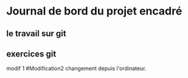 # Journal de bord du projet encadré
## le travail sur git 

## exercices git








 
modif 1
#Modification2
changement depuis l'ordinateur.
